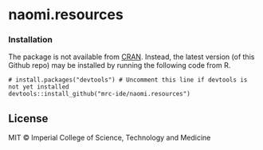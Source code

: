 
# naomi.resources

<!-- badges: start -->
<!-- badges: end -->


### Installation

The package is not available from [CRAN](https://cran.r-project.org/).
Instead, the latest version (of this Github repo) may be installed by running the following code from R.

```
# install.packages("devtools") # Uncomment this line if devtools is not yet installed
devtools::install_github("mrc-ide/naomi.resources")
```

## License

MIT © Imperial College of Science, Technology and Medicine

